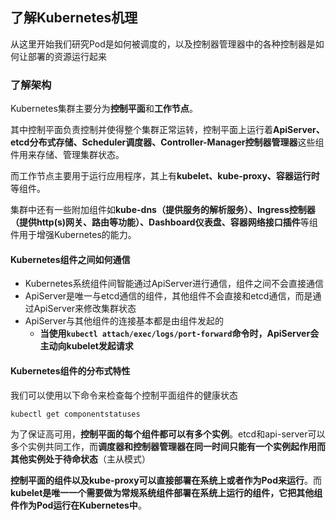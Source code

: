 了解Kubernetes机理
-----------------------------

从这里开始我们研究Pod是如何被调度的，以及控制器管理器中的各种控制器是如何让部署的资源运行起来



### 了解架构

Kubernetes集群主要分为**控制平面**和**工作节点**。

其中控制平面负责控制并使得整个集群正常运转，控制平面上运行着**ApiServer、etcd分布式存储、Scheduler调度器、Controller-Manager控制器管理器**这些组件用来存储、管理集群状态。

而工作节点主要用于运行应用程序，其上有**kubelet、kube-proxy、容器运行时**等组件。

集群中还有一些附加组件如**kube-dns（提供服务的解析服务）、Ingress控制器（提供http(s)网关、路由等功能）、Dashboard仪表盘、容器网络接口插件**等组件用于增强Kubernetes的能力。

#### Kubernetes组件之间如何通信

* Kubernetes系统组件间智能通过ApiServer进行通信，组件之间不会直接通信
* ApiServer是唯一与etcd通信的组件，其他组件不会直接和etcd通信，而是通过ApiServer来修改集群状态
* ApiServer与其他组件的连接基本都是由组件发起的
  * **当使用`kubectl attach/exec/logs/port-forward`命令时，ApiServer会主动向kubelet发起请求**

#### Kubernetes组件的分布式特性

我们可以使用以下命令来检查每个控制平面组件的健康状态

```bash
kubectl get componentstatuses
```

为了保证高可用，**控制平面的每个组件都可以有多个实例**。etcd和api-server可以多个实例共同工作，而**调度器和控制器管理器在同一时间只能有一个实例起作用而其他实例处于待命状态**（主从模式）

**控制平面的组件以及kube-proxy可以直接部署在系统上或者作为Pod来运行**。而**kubelet是唯一一个需要做为常规系统组件部署在系统上运行的组件，它把其他组件作为Pod运行在Kubernetes中**。